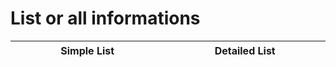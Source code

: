# List or all informations


| <img width="330" height="1">Simple List<img width="330" height="1"> | <img width="330" height="1">Detailed List<img width="330" height="1"> |
| :---: | :---: |

